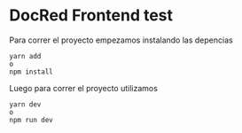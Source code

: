 # DocRed Frontend test

Para correr el proyecto empezamos instalando las depencias

    yarn add
    o
    npm install

Luego para correr el proyecto utilizamos

    yarn dev
    o
    npm run dev
